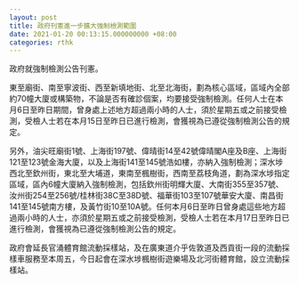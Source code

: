 ```yaml
---
layout: post
title: 政府刊憲進一步擴大強制檢測範圍
date: 2021-01-20 00:13:15.000000000 +08:00
categories: rthk
---
```


政府就強制檢測公告刊憲。

東至廟街、南至寧波街、西至新填地街、北至北海街，劃為核心區域，區域內全部約70幢大廈或構築物，不論是否有確診個案，均要接受強制檢測。任何人士在本月6日至昨日期間，曾身處上述地方超過兩小時的人士，須於星期五或之前接受檢測，受檢人士若在本月15日至昨日已進行檢測，會獲視為已遵從強制檢測公告的規定。

另外，油尖旺廟街1號、上海街197號、偉晴街14至42號偉晴閣A座及B座、上海街121至123號金海大廈，以及上海街141至145號浩如樓，亦納入強制檢測；深水埗西北至欽州街，東北至大埔道，東南至楓樹街，西南至荔枝角道，劃為深水埗指定區域，區內6幢大廈納入強制檢測，包括欽州街明輝大廈、大南街355至357號、汝州街254至256號/桂林街38C至38D號、福華街103至107號華安大廈、南昌街141至145號南方樓，及黃竹街10至10A號。任何本月6日至昨日曾身處這些地方超過兩小時的人士，亦須於星期五或之前接受檢測，受檢人士若在本月17日至昨日已進行檢測，會獲視為已遵從強制檢測公告的規定。
 
政府會延長官涌體育館流動採樣站，及在廣東道介乎佐敦道及西貢街一段的流動採樣車服務至本周五，今日起會在深水埗楓樹街遊樂場及北河街體育館，設立流動採樣站。
